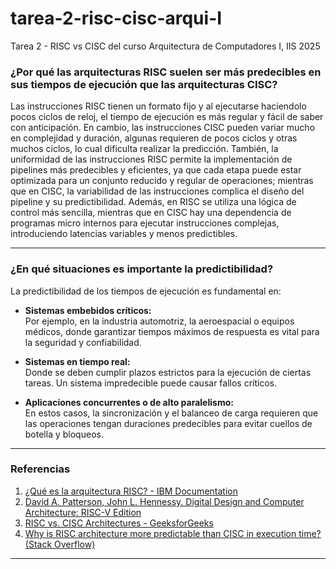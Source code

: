 # tarea-2-risc-cisc-arqui-I
Tarea 2 - RISC vs CISC del curso Arquitectura de Computadores I, IIS 2025

### ¿Por qué las arquitecturas RISC suelen ser más predecibles en sus tiempos de ejecución que las arquitecturas CISC?

Las instrucciones RISC tienen un formato fijo y al ejecutarse haciendolo pocos ciclos de reloj, el tiempo de ejecución es más regular y fácil de saber con anticipación. En cambio, las instrucciones CISC pueden variar mucho en complejidad y duración, algunas requieren de pocos ciclos y otras muchos ciclos, lo cual dificulta realizar la predicción.
También, la uniformidad de las instrucciones RISC permite la implementación de pipelines más predecibles y eficientes, ya que cada etapa puede estar optimizada para un conjunto reducido y regular de operaciones; mientras que en CISC, la variabilidad de las instrucciones complica el diseño del pipeline y su predictibilidad. Además, en RISC se utiliza una lógica de control más sencilla, mientras que en CISC hay una dependencia de programas micro internos para ejecutar instrucciones complejas, introduciendo latencias variables y menos predictibles.

---

### ¿En qué situaciones es importante la predictibilidad?

La predictibilidad de los tiempos de ejecución es fundamental en:

- **Sistemas embebidos críticos:**  
  Por ejemplo, en la industria automotriz, la aeroespacial o equipos médicos, donde garantizar tiempos máximos de respuesta es vital para la seguridad y confiabilidad.

- **Sistemas en tiempo real:**  
  Donde se deben cumplir plazos estrictos para la ejecución de ciertas tareas. Un sistema impredecible puede causar fallos críticos.

- **Aplicaciones concurrentes o de alto paralelismo:**  
  En estos casos, la sincronización y el balanceo de carga requieren que las operaciones tengan duraciones predecibles para evitar cuellos de botella y bloqueos.

---

### Referencias

1. [¿Qué es la arquitectura RISC? - IBM Documentation](https://www.ibm.com/docs/es/aix/7.2?topic=architectures-risc-architecture)
2. [David A. Patterson, John L. Hennessy. Digital Design and Computer Architecture: RISC-V Edition](https://mrce.in/ebooks/Digital%20Design%20&%20Computer%20Architecture%20RISC-V%20Edition.pdf)
3. [RISC vs. CISC Architectures - GeeksforGeeks](https://www.geeksforgeeks.org/difference-between-risc-and-cisc-architecture/)
5. [Why is RISC architecture more predictable than CISC in execution time? (Stack Overflow)](https://stackoverflow.com/questions/76721312/why-is-risc-architecture-more-predictable-than-cisc-in-execution-time) 
---
